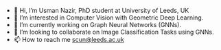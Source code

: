 - 👋 Hi, I’m Usman Nazir, PhD student at University of Leeds, UK
- 👀 I’m interested in Computer Vision with Geometric Deep Learning.
- 🌱 I’m currently working on Graph Neural Networks (GNNs).
- 💞️ I’m looking to collaborate on Image Classification Tasks using GNNs.
- 📫 How to reach me scun@leeds.ac.uk

<!---
usmanweb/usmanweb is a ✨ special ✨ repository because its `README.md` (this file) appears on your GitHub profile.
You can click the Preview link to take a look at your changes.
--->
